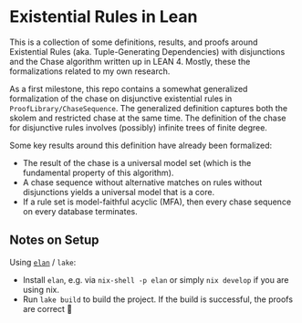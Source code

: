# Existential Rules in Lean

This is a collection of some definitions, results, and proofs around
Existential Rules (aka. Tuple-Generating Dependencies) with disjunctions
and the Chase algorithm
written up in LEAN 4.
Mostly, these the formalizations related to my own research.

As a first milestone, this repo contains a somewhat generalized formalization of the chase on disjunctive existential rules in `ProofLibrary/ChaseSequence`.
The generalized definition captures both the skolem and restricted chase at the same time.
The definition of the chase for disjunctive rules involves (possibly) infinite trees of finite degree.

Some key results around this definition have already been formalized:
- The result of the chase is a universal model set (which is the fundamental property of this algorithm).
- A chase sequence without alternative matches on rules without disjunctions yields a universal model that is a core.
- If a rule set is model-faithful acyclic (MFA), then every chase sequence on every database terminates.

## Notes on Setup

Using [`elan`](https://github.com/leanprover/elan) / `lake`:

- Install `elan`, e.g. via `nix-shell -p elan` or simply `nix develop` if you are using nix.
- Run `lake build` to build the project. If the build is successful, the proofs are correct :tada:

